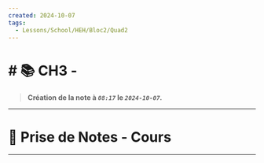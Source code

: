 ```yaml
---
created: 2024-10-07
tags:
  - Lessons/School/HEH/Bloc2/Quad2
---
```


# # 📚  CH3 - 
> **Création de la note à *`08:17`* le *`2024-10-07`.***
---

# 📝 Prise de Notes - Cours

---
